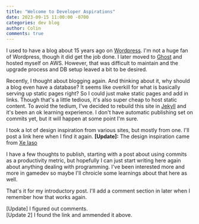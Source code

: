 ```yaml
---
title: "Welcome to Developer Aspirations"
date: 2023-09-15 11:00:00 -0700
categories: dev blog
author: Colin
comments: true
---
```

I used to have a blog about 15 years ago on [Wordpress](http://developeraspirations.wordpress.com). I'm not a huge fan of Wordpress, though it did get the job done. I later moved to [Ghost](https://ghost.org/) and hosted myself on AWS. However, that was difficult to maintain and the upgrade process and DB setup leaved a bit to be desired.

Recently, I thought about blogging again. And thinking about it, why should a blog even have a database? It seems like overkill for what is basically serving up static pages right? So I could just make static pages and add in links. Though that's a little tedious, it's also super cheap to host static content. To avoid the tedium, I've decided to rebuild this site in [Jekyll](https://jekyllrb.com/) and it's been an ok learning experience. I don't have automatic publishing set on commits yet, but it will happen at some point I'm sure.

I took a lot of design inspiration from various sites, but mostly from one. I'll post a link here when I find it again. **\[Update\]:** The design inspiration came from [Xe Iaso](https://xeiaso.net)

I have a few thoughts to publish, starting with a post about using commits as a productivity metric, but hopefully I can just start writing here again about anything dealing with programming. I've been interested more and more in gamedev so maybe I'll chroicle some learnings about that here as well.

That's it for my introductory post. I'll add a comment section in later when I remember how that works again.

\[Update\] I figured out comments. \
\[Update 2\] I found the link and ammended it above.